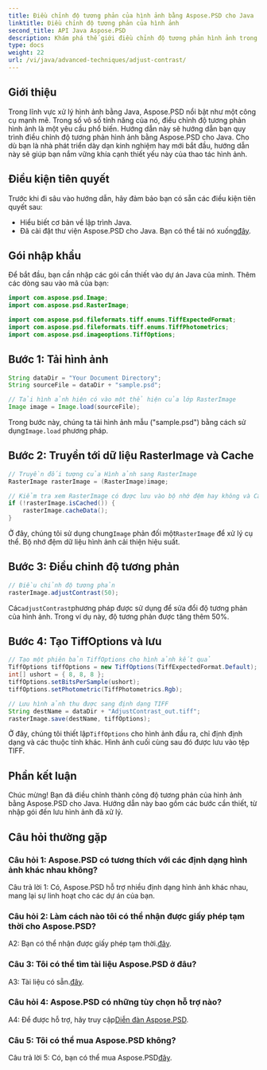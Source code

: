 ```yaml
---
title: Điều chỉnh độ tương phản của hình ảnh bằng Aspose.PSD cho Java
linktitle: Điều chỉnh độ tương phản của hình ảnh
second_title: API Java Aspose.PSD
description: Khám phá thế giới điều chỉnh độ tương phản hình ảnh trong Java với Aspose.PSD. Hãy làm theo hướng dẫn từng bước của chúng tôi để thao tác hình ảnh liền mạch.
type: docs
weight: 22
url: /vi/java/advanced-techniques/adjust-contrast/
---
```

## Giới thiệu

Trong lĩnh vực xử lý hình ảnh bằng Java, Aspose.PSD nổi bật như một công cụ mạnh mẽ. Trong số vô số tính năng của nó, điều chỉnh độ tương phản hình ảnh là một yêu cầu phổ biến. Hướng dẫn này sẽ hướng dẫn bạn quy trình điều chỉnh độ tương phản hình ảnh bằng Aspose.PSD cho Java. Cho dù bạn là nhà phát triển dày dạn kinh nghiệm hay mới bắt đầu, hướng dẫn này sẽ giúp bạn nắm vững khía cạnh thiết yếu này của thao tác hình ảnh.

## Điều kiện tiên quyết

Trước khi đi sâu vào hướng dẫn, hãy đảm bảo bạn có sẵn các điều kiện tiên quyết sau:

- Hiểu biết cơ bản về lập trình Java.
-  Đã cài đặt thư viện Aspose.PSD cho Java. Bạn có thể tải nó xuống[đây](https://releases.aspose.com/psd/java/).

## Gói nhập khẩu

Để bắt đầu, bạn cần nhập các gói cần thiết vào dự án Java của mình. Thêm các dòng sau vào mã của bạn:

```java
import com.aspose.psd.Image;
import com.aspose.psd.RasterImage;

import com.aspose.psd.fileformats.tiff.enums.TiffExpectedFormat;
import com.aspose.psd.fileformats.tiff.enums.TiffPhotometrics;
import com.aspose.psd.imageoptions.TiffOptions;
```

## Bước 1: Tải hình ảnh

```java
String dataDir = "Your Document Directory";
String sourceFile = dataDir + "sample.psd";

// Tải hình ảnh hiện có vào một thể hiện của lớp RasterImage
Image image = Image.load(sourceFile);
```

 Trong bước này, chúng ta tải hình ảnh mẫu ("sample.psd") bằng cách sử dụng`Image.load` phương pháp.

## Bước 2: Truyền tới dữ liệu RasterImage và Cache

```java
// Truyền đối tượng của Hình ảnh sang RasterImage
RasterImage rasterImage = (RasterImage)image;

// Kiểm tra xem RasterImage có được lưu vào bộ nhớ đệm hay không và Cache RasterImage để có hiệu suất tốt hơn
if (!rasterImage.isCached()) {
    rasterImage.cacheData();
}
```

 Ở đây, chúng tôi sử dụng chung`Image` phản đối một`RasterImage` để xử lý cụ thể. Bộ nhớ đệm dữ liệu hình ảnh cải thiện hiệu suất.

## Bước 3: Điều chỉnh độ tương phản

```java
// Điều chỉnh độ tương phản
rasterImage.adjustContrast(50);
```

 Các`adjustContrast`phương pháp được sử dụng để sửa đổi độ tương phản của hình ảnh. Trong ví dụ này, độ tương phản được tăng thêm 50%.

## Bước 4: Tạo TiffOptions và lưu

```java
// Tạo một phiên bản TiffOptions cho hình ảnh kết quả
TiffOptions tiffOptions = new TiffOptions(TiffExpectedFormat.Default);
int[] ushort = { 8, 8, 8 };
tiffOptions.setBitsPerSample(ushort);
tiffOptions.setPhotometric(TiffPhotometrics.Rgb);

// Lưu hình ảnh thu được sang định dạng TIFF
String destName = dataDir + "AdjustContrast_out.tiff";
rasterImage.save(destName, tiffOptions);
```

 Ở đây, chúng tôi thiết lập`TiffOptions` cho hình ảnh đầu ra, chỉ định định dạng và các thuộc tính khác. Hình ảnh cuối cùng sau đó được lưu vào tệp TIFF.

## Phần kết luận

Chúc mừng! Bạn đã điều chỉnh thành công độ tương phản của hình ảnh bằng Aspose.PSD cho Java. Hướng dẫn này bao gồm các bước cần thiết, từ nhập gói đến lưu hình ảnh đã xử lý.

## Câu hỏi thường gặp

### Câu hỏi 1: Aspose.PSD có tương thích với các định dạng hình ảnh khác nhau không?

Câu trả lời 1: Có, Aspose.PSD hỗ trợ nhiều định dạng hình ảnh khác nhau, mang lại sự linh hoạt cho các dự án của bạn.

### Câu hỏi 2: Làm cách nào tôi có thể nhận được giấy phép tạm thời cho Aspose.PSD?

 A2: Bạn có thể nhận được giấy phép tạm thời.[đây](https://purchase.aspose.com/temporary-license/).

### Câu 3: Tôi có thể tìm tài liệu Aspose.PSD ở đâu?

A3: Tài liệu có sẵn.[đây](https://reference.aspose.com/psd/java/).

### Câu hỏi 4: Aspose.PSD có những tùy chọn hỗ trợ nào?

 A4: Để được hỗ trợ, hãy truy cập[Diễn đàn Aspose.PSD](https://forum.aspose.com/c/psd/34).

### Câu 5: Tôi có thể mua Aspose.PSD không?

 Câu trả lời 5: Có, bạn có thể mua Aspose.PSD[đây](https://purchase.aspose.com/buy).